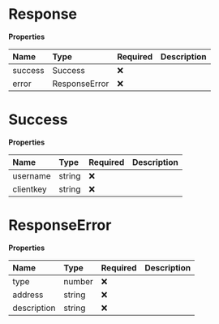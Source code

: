 # Response

**Properties**

| Name    | Type          | Required | Description |
| :------ | :------------ | :------- | :---------- |
| success | Success       | ❌       |             |
| error   | ResponseError | ❌       |             |

# Success

**Properties**

| Name      | Type   | Required | Description |
| :-------- | :----- | :------- | :---------- |
| username  | string | ❌       |             |
| clientkey | string | ❌       |             |

# ResponseError

**Properties**

| Name        | Type   | Required | Description |
| :---------- | :----- | :------- | :---------- |
| type        | number | ❌       |             |
| address     | string | ❌       |             |
| description | string | ❌       |             |
